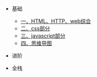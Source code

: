 * 基础

  * [一、HTML、HTTP、web综合](markdown/http.md)
  * [二、css部分](markdown/css.md)
  * [三、javascript部分](markdown/javascript.md)
  * [四、思维导图](markdown/javascript思维导图.md)
  

* 进阶

  

* 全栈

  

